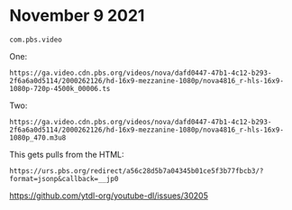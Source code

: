 # November 9 2021

~~~
com.pbs.video
~~~

One:

~~~
https://ga.video.cdn.pbs.org/videos/nova/dafd0447-47b1-4c12-b293-2f6a6a0d5114/2000262126/hd-16x9-mezzanine-1080p/nova4816_r-hls-16x9-1080p-720p-4500k_00006.ts
~~~

Two:

~~~
https://ga.video.cdn.pbs.org/videos/nova/dafd0447-47b1-4c12-b293-2f6a6a0d5114/2000262126/hd-16x9-mezzanine-1080p/nova4816_r-hls-16x9-1080p_470.m3u8
~~~

This gets pulls from the HTML:

~~~
https://urs.pbs.org/redirect/a56c28d5b7a04345b01ce5f3b77fbcb3/?format=jsonp&callback=__jp0
~~~

https://github.com/ytdl-org/youtube-dl/issues/30205
